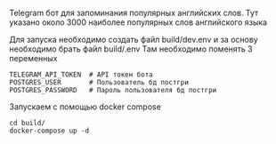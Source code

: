 Telegram бот для запоминания популярных английских слов. 
Тут указано около 3000 наиболее популярных слов английского языка

Для запуска необходимо создать файл build/dev.env и за основу необходимо брать файл build/.env
Там необходимо поменять 3 переменных

```
TELEGRAM_API_TOKEN  # API токен бота
POSTGRES_USER       # Пользователь бд постгри
POSTGRES_PASSWORD   # Пароль пользователя бд постгри
```

Запускаем с помощью docker compose
```
cd build/
docker-compose up -d
```
